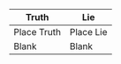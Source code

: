 
| Truth  | Lie |
| ------------- | ------------- |
| Place Truth | Place Lie  |
| Blank  | Blank  |
